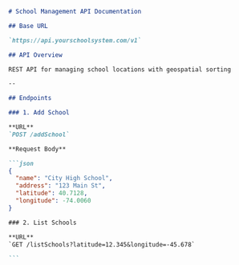 ````markdown
# School Management API Documentation

## Base URL

`https://api.yourschoolsystem.com/v1`

## API Overview

REST API for managing school locations with geospatial sorting

--

## Endpoints

### 1. Add School

**URL**  
`POST /addSchool`

**Request Body**

```json
{
  "name": "City High School",
  "address": "123 Main St",
  "latitude": 40.7128,
  "longitude": -74.0060
}

### 2. List Schools

**URL**
`GET /listSchools?latitude=12.345&longitude=-45.678`

```
````
